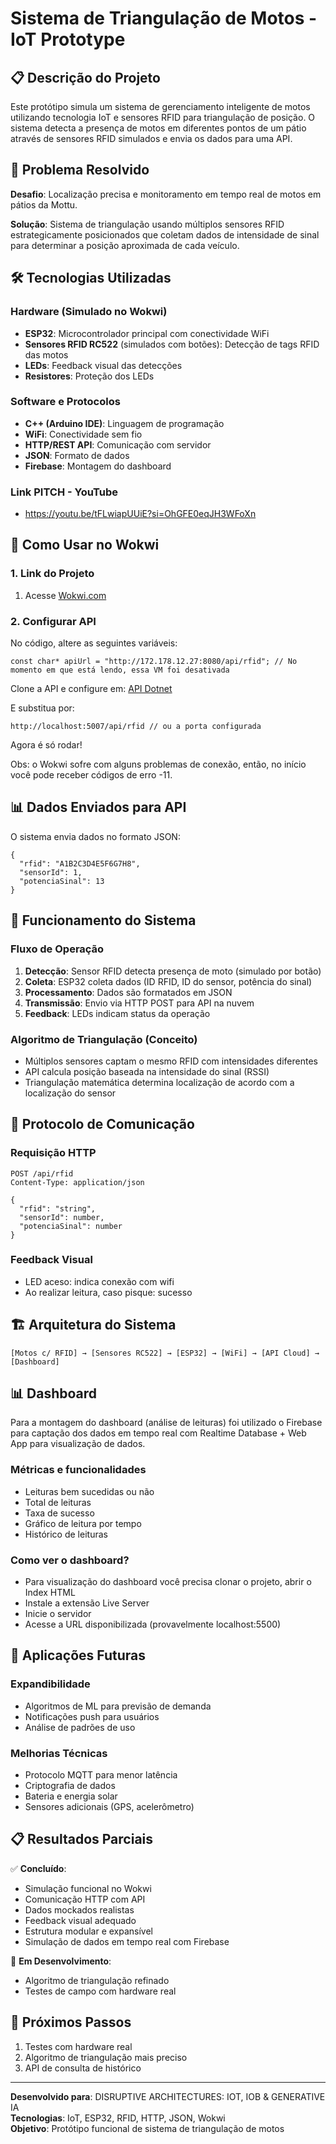 Sistema de Triangulação de Motos - IoT Prototype
================================================

📋 Descrição do Projeto
-----------------------

Este protótipo simula um sistema de gerenciamento inteligente de motos utilizando tecnologia IoT e sensores RFID para triangulação de posição. O sistema detecta a presença de motos em diferentes pontos de um pátio através de sensores RFID simulados e envia os dados para uma API.

🎯 Problema Resolvido
---------------------

**Desafio**: Localização precisa e monitoramento em tempo real de motos em pátios da Mottu.

**Solução**: Sistema de triangulação usando múltiplos sensores RFID estrategicamente posicionados que coletam dados de intensidade de sinal para determinar a posição aproximada de cada veículo.

🛠 Tecnologias Utilizadas
-------------------------

### Hardware (Simulado no Wokwi)

-   **ESP32**: Microcontrolador principal com conectividade WiFi
-   **Sensores RFID RC522** (simulados com botões): Detecção de tags RFID das motos
-   **LEDs**: Feedback visual das detecções
-   **Resistores**: Proteção dos LEDs

### Software e Protocolos

-   **C++ (Arduino IDE)**: Linguagem de programação
-   **WiFi**: Conectividade sem fio
-   **HTTP/REST API**: Comunicação com servidor
-   **JSON**: Formato de dados
-   **Firebase**: Montagem do dashboard

### Link PITCH - YouTube
- https://youtu.be/tFLwiapUUiE?si=OhGFE0eqJH3WFoXn

🔧 Como Usar no Wokwi
---------------------

### 1\. Link do Projeto

1.  Acesse [Wokwi.com](https://wokwi.com/projects/431893375220118529)

### 2\. Configurar API

No código, altere as seguintes variáveis:

```
const char* apiUrl = "http://172.178.12.27:8080/api/rfid"; // No momento em que está lendo, essa VM foi desativada

```
Clone a API e configure em: [API Dotnet](https://github.com/trackinfiap/dotnet)

E substitua por:
```
http://localhost:5007/api/rfid // ou a porta configurada
```
Agora é só rodar!

Obs: o Wokwi sofre com alguns problemas de conexão, então, no início você pode receber códigos de erro -11.

📊 Dados Enviados para API
--------------------------

O sistema envia dados no formato JSON:

```
{
  "rfid": "A1B2C3D4E5F6G7H8",
  "sensorId": 1,
  "potenciaSinal": 13
}

```

🔄 Funcionamento do Sistema
---------------------------

### Fluxo de Operação

1.  **Detecção**: Sensor RFID detecta presença de moto (simulado por botão)
2.  **Coleta**: ESP32 coleta dados (ID RFID, ID do sensor, potência do sinal)
3.  **Processamento**: Dados são formatados em JSON
4.  **Transmissão**: Envio via HTTP POST para API na nuvem
5.  **Feedback**: LEDs indicam status da operação

### Algoritmo de Triangulação (Conceito)

-   Múltiplos sensores captam o mesmo RFID com intensidades diferentes
-   API calcula posição baseada na intensidade do sinal (RSSI)
-   Triangulação matemática determina localização de acordo com a localização do sensor

📡 Protocolo de Comunicação
---------------------------

### Requisição HTTP

```
POST /api/rfid
Content-Type: application/json

{
  "rfid": "string",
  "sensorId": number,
  "potenciaSinal": number
}

```

### Feedback Visual

-   LED aceso: indica conexão com wifi
-   Ao realizar leitura, caso pisque: sucesso

🏗 Arquitetura do Sistema
-------------------------

```
[Motos c/ RFID] → [Sensores RC522] → [ESP32] → [WiFi] → [API Cloud] → [Dashboard]

```

📊 Dashboard
----------------
Para a montagem do dashboard (análise de leituras) foi utilizado o Firebase para captação dos dados em tempo real com Realtime Database + Web App para visualização de dados.

### Métricas e funcionalidades
- Leituras bem sucedidas ou não
- Total de leituras
- Taxa de sucesso
- Gráfico de leitura por tempo
- Histórico de leituras

### Como ver o dashboard?
- Para visualização do dashboard você precisa clonar o projeto, abrir o Index HTML
- Instale a extensão Live Server
- Inicie o servidor
- Acesse a URL disponibilizada (provavelmente localhost:5500)

🔮 Aplicações Futuras
---------------------

### Expandibilidade

-   Algoritmos de ML para previsão de demanda
-   Notificações push para usuários
-   Análise de padrões de uso

### Melhorias Técnicas

-   Protocolo MQTT para menor latência
-   Criptografia de dados
-   Bateria e energia solar
-   Sensores adicionais (GPS, acelerômetro)

📋 Resultados Parciais
----------------------

✅ **Concluído**:

-   Simulação funcional no Wokwi
-   Comunicação HTTP com API
-   Dados mockados realistas
-   Feedback visual adequado
-   Estrutura modular e expansível
-   Simulação de dados em tempo real com Firebase

🔄 **Em Desenvolvimento**:

-   Algoritmo de triangulação refinado
-   Testes de campo com hardware real

🚀 Próximos Passos
------------------

1.  Testes com hardware real
2.  Algoritmo de triangulação mais preciso
3.  API de consulta de histórico

* * * * *

**Desenvolvido para**: DISRUPTIVE ARCHITECTURES: IOT, IOB & GENERATIVE IA\
**Tecnologias**: IoT, ESP32, RFID, HTTP, JSON, Wokwi\
**Objetivo**: Protótipo funcional de sistema de triangulação de motos
